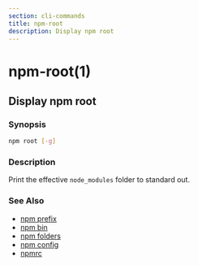 ```yaml
---
section: cli-commands 
title: npm-root
description: Display npm root
---
```


# npm-root(1)

## Display npm root

### Synopsis
```bash
npm root [-g]
```

### Description

Print the effective `node_modules` folder to standard out.

### See Also

* [npm prefix](/cli-commands/npm-prefix)
* [npm bin](/cli-commands/npm-bin)
* [npm folders](/configuring-npm/folders)
* [npm config](/cli-commands/npm-config)
* [npmrc](/configuring-npm/npmrc)
